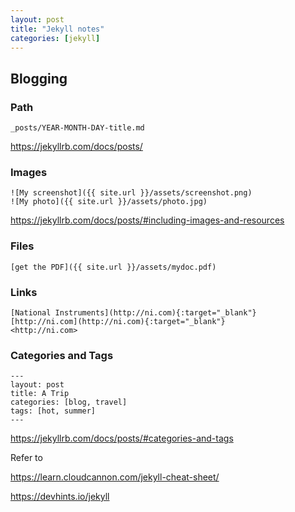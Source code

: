 ```yaml
---
layout: post
title: "Jekyll notes"
categories: [jekyll]
---
```


## Blogging

### Path
```console
_posts/YEAR-MONTH-DAY-title.md
```
<https://jekyllrb.com/docs/posts/>

### Images

```console
![My screenshot]({{ site.url }}/assets/screenshot.png)
![My photo]({{ site.url }}/assets/photo.jpg)
```

<https://jekyllrb.com/docs/posts/#including-images-and-resources>

### Files

```console
[get the PDF]({{ site.url }}/assets/mydoc.pdf)
```

### Links

```console
[National Instruments](http://ni.com){:target="_blank"}
[http://ni.com](http://ni.com){:target="_blank"}
<http://ni.com>
```

### Categories and Tags

```console
---
layout: post
title: A Trip
categories: [blog, travel]
tags: [hot, summer]
---
```

<https://jekyllrb.com/docs/posts/#categories-and-tags>

Refer to

<https://learn.cloudcannon.com/jekyll-cheat-sheet/>

<https://devhints.io/jekyll>

